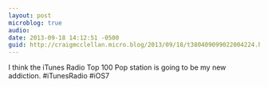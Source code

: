 ```yaml
---
layout: post
microblog: true
audio: 
date: 2013-09-18 14:12:51 -0500
guid: http://craigmcclellan.micro.blog/2013/09/18/t380409099022004224.html
---
```

I think the iTunes Radio Top 100 Pop station is going to be my new addiction. #iTunesRadio #iOS7
